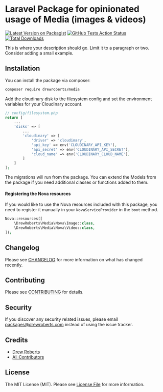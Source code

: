 # Laravel Package for opinionated usage of Media (images & videos)

[![Latest Version on Packagist](https://img.shields.io/packagist/v/drewroberts/media.svg?style=flat-square)](https://packagist.org/packages/drewroberts/media)
[![GitHub Tests Action Status](https://img.shields.io/github/workflow/status/drewroberts/media/run-tests?label=tests)](https://github.com/drewroberts/media/actions?query=workflow%3Arun-tests+branch%3Amaster)
[![Total Downloads](https://img.shields.io/packagist/dt/drewroberts/media.svg?style=flat-square)](https://packagist.org/packages/drewroberts/media)


This is where your description should go. Limit it to a paragraph or two. Consider adding a small example.

## Installation

You can install the package via composer:

```bash
composer require drewroberts/media
```

Add the cloudinary disk to the filesystem config and set the environment variables for your Cloudinary account.

```php
// config/filesystem.php
return [
    ...
    'disks' => [
        ...
        'cloudinary' => [
            'driver' => 'cloudinary',
            'api_key' => env('CLOUDINARY_API_KEY'),
            'api_secret' => env('CLOUDINARY_API_SECRET'),
            'cloud_name' => env('CLOUDINARY_CLOUD_NAME'),
        ]
    ]
];
```

The migrations will run from the package. You can extend the Models from the package if you need additional classes or functions added to them. 

#### Registering the Nova resources

If you would like to use the Nova resources included with this package, you need to register it manually in your `NovaServiceProvider` in the `boot` method.

```php
Nova::resources([
    \DrewRoberts\Media\Nova\Image::class,
    \DrewRoberts\Media\Nova\Video::class,
]);
```

## Changelog

Please see [CHANGELOG](CHANGELOG.md) for more information on what has changed recently.

## Contributing

Please see [CONTRIBUTING](CONTRIBUTING.md) for details.

## Security

If you discover any security related issues, please email packages@drewroberts.com instead of using the issue tracker.

## Credits

- [Drew Roberts](https://github.com/drewroberts)
- [All Contributors](../../contributors)

## License

The MIT License (MIT). Please see [License File](LICENSE) for more information.
